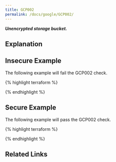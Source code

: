 ```yaml
---
title: GCP002
permalink: /docs/google/GCP002/
---
```


***Unencrypted storage bucket.***

## Explanation






## Insecure Example

The following example will fail the GCP002 check.

{% highlight terraform %}



{% endhighlight %}



## Secure Example

The following example will pass the GCP002 check.

{% highlight terraform %}



{% endhighlight %}


## Related Links


